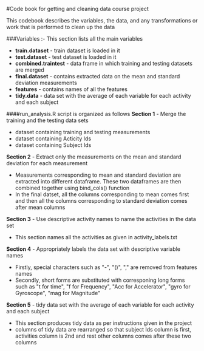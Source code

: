 #Code book for getting and cleaning data course project

This codebook describes the variables, the data, and any transformations or work that is performed to clean up the data

###Variables :-
This section lists all the main variables
* <b>train.dataset</b> - train dataset is loaded in it
* <b>test.dataset</b> - test dataset is loaded in it
* <b>combined.traintest</b> - data frame in which training and testing datasets are merged
* <b>final.dataset</b> - contains extracted data on the mean and standard deviation measurements
* <b>features</b> - contains names of all the features
* <b>tidy.data</b> - data set with the average of each variable for each activity and each subject

####run_analysis.R script is organized as follows
<b>Section 1</b> - Merge the training and the testing data sets</b>
* dataset containing training and testing measurements
* dataset containing Acticity Ids
* dataset containing Subject Ids

<b>Section 2</b> - Extract only the measurements on the mean and standard deviation for each measurement
* Measurements corresponding to mean and standard deviation are extracted into different dataframe. These two dataframes are then combined together using bind_cols() function
* In the final datset, all the columns corresponding to mean comes first and then all the columns corresponding to standard deviation comes after mean columns

<b>Section 3</b> - Use descriptive activity names to name the activities in the data set
* This section names all the activities as given in activity_labels.txt 

<b>Section 4</b> - Appropriately labels the data set with descriptive variable names
* Firstly, special characters such as "-", "()", "," are removed from features names
* Secondly, short forms are substituted with corresponing long forms such as "t for time", "f for Frequency", "Acc for Accelerator", "gyro for Gyroscope", "mag for Magnitude"

<b>Section 5</b> - tidy data set with the average of each variable for each activity and each subject
* This section produces tidy data as per instructions given in the project
* columns of tidy data are rearranged so that subject Ids column is first, activities column is 2nd and rest other columns comes after these two columns


